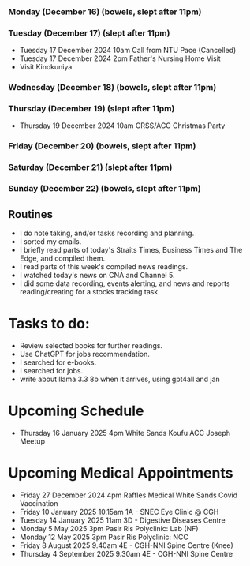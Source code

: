 ### Monday (December 16) (bowels, slept after 11pm)


### Tuesday (December 17) (slept after 11pm)
- Tuesday 17 December 2024 10am Call from NTU Pace (Cancelled)
- Tuesday 17 December 2024 2pm Father's Nursing Home Visit
- Visit Kinokuniya.

### Wednesday (December 18) (bowels, slept after 11pm)


### Thursday (December 19) (slept after 11pm)
- Thursday 19 December 2024 10am CRSS/ACC Christmas Party


### Friday (December 20) (bowels, slept after 11pm)


### Saturday (December 21) (slept after 11pm)


### Sunday (December 22) (bowels, slept after 11pm)





## Routines
- I do note taking, and/or tasks recording and planning.
- I sorted my emails.
- I briefly read parts of today's Straits Times, Business Times and The Edge, and compiled them.
- I read parts of this week's compiled news readings.
- I watched today's news on CNA and Channel 5.
- I did some data recording, events alerting, and news and reports reading/creating for a stocks tracking task.

# Tasks to do:
- Review selected books for further readings.
- Use ChatGPT for jobs recommendation.
- I searched for e-books.
- I searched for jobs.
- write about llama 3.3 8b when it arrives, using gpt4all and jan

# Upcoming Schedule
- Thursday 16 January 2025 4pm White Sands Koufu ACC Joseph Meetup

# Upcoming Medical Appointments
- Friday 27 December 2024 4pm Raffles Medical White Sands Covid Vaccination
- Friday 10 January 2025 10.15am 1A - SNEC Eye Clinic @ CGH
- Tuesday 14 January 2025 11am 3D - Digestive Diseases Centre
- Monday 5 May 2025 3pm Pasir Ris Polyclinic: Lab (NF)
- Monday 12 May 2025 3pm Pasir Ris Polyclinic: NCC
- Friday 8 August 2025 9.40am 4E - CGH-NNI Spine Centre (Knee)
- Thursday 4 September 2025 9.30am 4E - CGH-NNI Spine Centre
